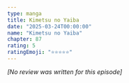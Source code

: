 ```yaml
---
type: manga
title: Kimetsu no Yaiba
date: "2025-03-24T00:00:00"
name: "Kimetsu no Yaiba"
chapter: 87
rating: 5
ratingEmoji: "⭐️⭐️⭐️⭐️⭐️"
---
```


_[No review was written for this episode]_
